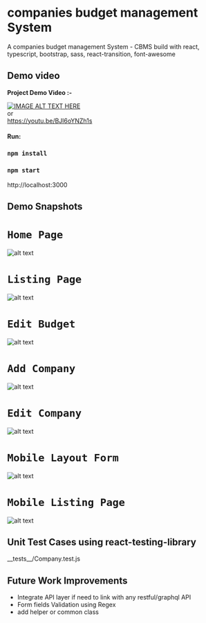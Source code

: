 # companies budget management System

A companies budget management System - CBMS build with react, typescript, bootstrap, sass, react-transition, font-awesome

## Demo video

**Project Demo Video :-**

[![IMAGE ALT TEXT HERE](https://img.youtube.com/vi/BJl6oYNZh1s/0.jpg)](https://youtu.be/BJl6oYNZh1s) \
or\
https://youtu.be/BJl6oYNZh1s

#### Run:

### `npm install`

### `npm start`

http://localhost:3000

## Demo Snapshots

# `Home Page`

![alt text](screenshots/home.png)

# `Listing Page`

![alt text](screenshots/listing_page.png)

# `Edit Budget`

![alt text](screenshots/edit_budget.png)

# `Add Company`

![alt text](screenshots/add_company.png)

# `Edit Company`

![alt text](screenshots/edit_company.png)

# `Mobile Layout Form`

![alt text](screenshots/mobile_layout_form.png)

# `Mobile Listing Page`

![alt text](screenshots/mobile_listing_page.png)

## Unit Test Cases using react-testing-library

\_\_tests\_\_/Company.test.js

## Future Work Improvements

- Integrate API layer if need to link with any restful/graphql API
- Form fields Validation using Regex
- add helper or common class
